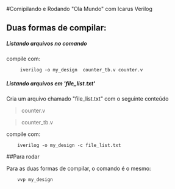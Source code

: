#Comipilando e Rodando "Ola Mundo" com Icarus Verilog
## Duas formas de compilar:


##### Listando arquivos no comando

compile com:
       
         iverilog -o my_design  counter_tb.v counter.v
         
##### Listando arquivos em 'file_list.txt'
 Cria um arquivo chamado "file_list.txt" com o seguinte conteúdo      

  >counter.v
  
  >counter_tb.v
   
   compile com:
       
        iverilog -o my_design -c file_list.txt  


##Para rodar

Para as duas formas de compilar, o comando é o mesmo:   

        vvp my_design